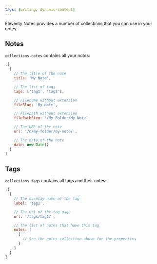 ```yaml
---
tags: [writing, dynamic-content]
---
```


Eleventy Notes provides a number of collections that you can use in your notes.

## Notes

`collections.notes` contains all your notes:

```js
;[
  {
    // The title of the note
    title: 'My Note',

    // The list of tags
    tags: ['tag1', 'tag2'],

    // Filename without extension
    fileSlug: 'My Note',

    // Filepath without extension
    filePathStem: '/My Folder/My Note',

    // The URL of the note
    url: '/n/my-folder/my-note/',

    // The date of the note
    date: new Date()
  }
]
```

## Tags

`collections.tags` contains all tags and their notes:

```js
;[
  {
    // The display name of the tag
    label: 'tag1',

    // The url of the tag page
    url: '/tags/tag1/',

    // The list of notes that have this tag
    notes: [
      {
        // See the notes collection above for the properties
      }
    ]
  }
]
```
